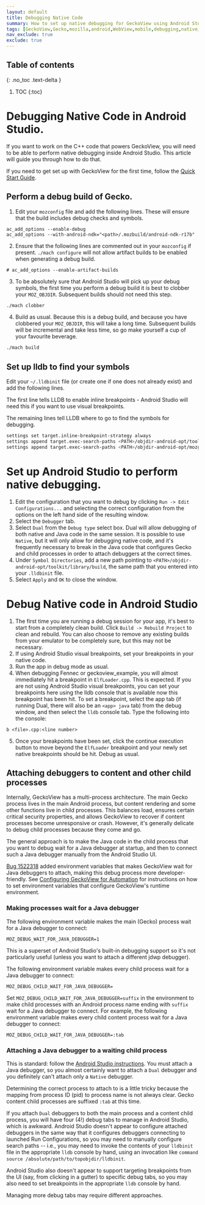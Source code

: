 ```yaml
---
layout: default
title: Debugging Native Code
summary: How to set up native debugging for GeckoView using Android Studio.
tags: [GeckoView,Gecko,mozilla,android,WebView,mobile,debugging,native,android studio]
nav_exclude: true
exclude: true
---
```

## Table of contents
{: .no_toc .text-delta }

1. TOC
{:toc}

# Debugging Native Code in Android Studio.
If you want to work on the C++ code that powers GeckoView, you will need to be able to perform native debugging inside Android Studio. This article will guide you through how to do that. 

If you need to get set up with GeckoView for the first time, follow the [Quick Start Guide](geckoview-quick-start).

## Perform a debug build of Gecko.
1. Edit your `mozconfig` file and add the following lines. These will ensure that the build includes debug checks and symbols.

```
ac_add_options --enable-debug
ac_add_options --with-android-ndk="<path>/.mozbuild/android-ndk-r17b"
```
2. Ensure that the following lines are commented out in your `mozconfig` if present. `./mach configure` will not allow artifact builds to be enabled when generating a debug build.

```
# ac_add_options --enable-artifact-builds
```
3. To be absolutely sure that Android Studio will pick up your debug symbols, the first time you perform a debug build it is best to clobber your `MOZ_OBJDIR`. Subsequent builds should not need this step.

```bash
./mach clobber
```
4. Build as usual. Because this is a debug build, and because you have clobbered your `MOZ_OBJDIR`, this will take a long time. Subsequent builds will be incremental and take less time, so go make yourself a cup of your favourite beverage.

```bash
./mach build
```
## Set up lldb to find your symbols
Edit your `~/.lldbinit` file (or create one if one does not already exist) and add the following lines. 

The first line tells LLDB to enable inline breakpoints - Android Studio will need this if you want to use visual breakpoints. 

The remaining lines tell LLDB where to go to find the symbols for debugging.

```bash
settings set target.inline-breakpoint-strategy always
settings append target.exec-search-paths <PATH>/objdir-android-opt/toolkit/library/build
settings append target.exec-search-paths <PATH>/objdir-android-opt/mozglue/build
```
# Set up Android Studio to perform native debugging.

1. Edit the configuration that you want to debug by clicking `Run -> Edit Configurations...` and selecting the correct configuration from the options on the left hand side of the resulting window.
2. Select the `Debugger` tab.
3. Select `Dual` from the `Debug type` select box. Dual will allow debugging of both native and Java code in the same session.  It is possible to use `Native`, but it will only allow for debugging native code, and it's frequently necessary to break in the Java code that configures Gecko and child processes in order to attach debuggers at the correct times.
4. Under `Symbol Directories`, add a new path pointing to `<PATH>/objdir-android-opt/toolkit/library/build`, the same path that you entered into your `.lldbinit` file.
5. Select `Apply` and `OK` to close the window.

# Debug Native code in Android Studio

1. The first time you are running a debug session for your app, it's best to start from a completely clean build. Click `Build -> Rebuild Project` to clean and rebuild. You can also choose to remove any existing builds from your emulator to be completely sure, but this may not be necessary.
2. If using Android Studio visual breakpoints, set your breakpoints in your native code. 
3. Run the app in debug mode as usual.
4. When debugging Fennec or geckoview_example, you will almost immediately hit a breakpoint in `ElfLoader.cpp`. This is expected. If you are not using Android Studio visual breakpoints, you can set your breakpoints here using the lldb console that is available now this breakpoint has been hit. To set a breakpoint, select the app tab (if running Dual, there will also be an `<app> java` tab) from the debug window, and then select the `lldb` console tab. Type the following into the console:

```lldb
b <file>.cpp:<line number>
```
5. Once your breakpoints have been set, click the continue execution button to move beyond the `ElfLoader` breakpoint and your newly set native breakpoints should be hit. Debug as usual.

## Attaching debuggers to content and other child processes

Internally, GeckoView has a multi-process architecture.  The main Gecko process lives in the main Android process, but content rendering and some other functions live in child processes.  This balances load, ensures certain critical security properties, and allows GeckoView to recover if content processes become unresponsive or crash.  However, it's generally delicate to debug child processes because they come and go.

The general approach is to make the Java code in the child process that you want to debug wait for a Java debugger at startup, and then to connect such a Java debugger manually from the Android Studio UI.

[Bug 1522318](https://bugzilla.mozilla.org/show_bug.cgi?id=1522318) added environment variables that makes GeckoView wait for Java debuggers to attach, making this debug process more developer-friendly.  See [Configuring GeckoView for Automation](../consumer/docs/automation) for instructions on how to set environment variables that configure GeckoView's runtime environment.

### Making processes wait for a Java debugger

The following environment variable makes the main (Gecko) process wait for a Java debugger to connect:

```shell
MOZ_DEBUG_WAIT_FOR_JAVA_DEBUGGER=1
```

This is a superset of Android Studio's built-in debugging support so it's not particularly useful (unless you want to attach a different jdwp debugger).

The following environment variable makes every child process wait for a Java debugger to connect:

```shell
MOZ_DEBUG_CHILD_WAIT_FOR_JAVA_DEBUGGER=
```

Set `MOZ_DEBUG_CHILD_WAIT_FOR_JAVA_DEBUGGER=suffix` in the environment to make child processes with an Android process name ending with `suffix` wait for a Java debugger to connect.  For example, the following environment variable makes every child content process wait for a Java debugger to connect:

```shell
MOZ_DEBUG_CHILD_WAIT_FOR_JAVA_DEBUGGER=:tab
```

### Attaching a Java debugger to a waiting child process

This is standard: follow the [Android Studio instructions](https://developer.android.com/studio/debug/index.html#attach-debugger).  You must attach a Java debugger, so you almost certainly want to attach a `Dual` debugger and you definitely can't attach only a `Native` debugger.

Determining the correct process to attach to is a little tricky because the mapping from process ID (pid) to process name is not always clear.  Gecko content child processes are suffixed `:tab` at this time.

If you attach `Dual` debuggers to both the main process and a content child process, you will have four (4!) debug tabs to manage in Android Studio, which is awkward.  Android Studio doesn't appear to configure attached debuggers in the same way that it configures debuggers connecting to launched Run Configurations, so you may need to manually configure search paths -- i.e., you may need to invoke the contents of your `lldbinit` file in the appropriate `lldb` console by hand, using an invocation like `command source /absolute/path/to/topobjdir/lldbinit`.

Android Studio also doesn't appear to support targeting breakpoints from the UI (say, from clicking in a gutter) to specific debug tabs, so you may also need to set breakpoints in the appropriate `lldb` console by hand.

Managing more debug tabs may require different approaches.
